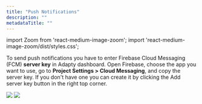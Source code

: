 ```yaml
---
title: "Push Notifications"
description: ""
metadataTitle: ""
---
```


import Zoom from 'react-medium-image-zoom';
import 'react-medium-image-zoom/dist/styles.css';

To send push notifications you have to enter Firebase Cloud Messaging \(FCM\) **server key** in Adapty dashboard. Open Firebase, choose the app you want to use, go to **Project Settings > Cloud Messaging**, and copy the server key. If you don't have one you can create it by clicking the Add server key button in the right top corner.

<Zoom>
  <img src={require('./img/cleanshot-2020-09-25-at-14.34.29-2x.webp').default}
  style={{
    border: '1px solid #727272', /* border width and color */
    width: '700px', /* image width */
    display: 'block', /* for alignment */
    margin: '0 auto' /* center alignment */
  }}
/>
</Zoom>

<Zoom>
  <img src={require('./img/cleanshot-2020-09-25-at-14.36.18-2x.webp').default}
  style={{
    border: '1px solid #727272', /* border width and color */
    width: '700px', /* image width */
    display: 'block', /* for alignment */
    margin: '0 auto' /* center alignment */
  }}
/>
</Zoom>